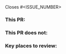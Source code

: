 Closes #<ISSUE_NUMBER>
<!-- See here for keywords in Github -->
<!-- https://docs.github.com/en/issues/tracking-your-work-with-issues/linking-a-pull-request-to-an-issue#linking-a-pull-request-to-an-issue-using-a-keyword -->

### This PR: 
<!-- Describe what this PR adds to HotSHot -->
<!-- E.g. -->
<!-- * Implements feature 1 -->
<!-- * Implements feature 2 -->
<!-- * Fixes bug 3 -->

### This PR does not: 
<!-- Describe what is out of scope for this PR, if applicable.  Leave this section blank if it's not applicable -->
<!-- * Implement feature 3 because that feature is blocked by Issue 4   -->

### Key places to review: 
<!-- Describe key places for reviewers to pay close attention to -->
<!-- * file.rs, `add_integers` function -->

<!-- ### How to test this PR:  -->
<!-- Optional, uncomment the above line if this is relevant to your PR -->
<!-- If your PR can be tested through CI there is no need to add this section -->
<!-- * E.g. `just test` -->

<!-- Complete the following items before creating this PR
* Are the proper people tagged to review it?
* Have you linked an issue to this PR?   -->
